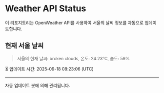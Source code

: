 
# Weather API Status

이 리포지토리는 OpenWeather API를 사용하여 서울의 날씨 정보를 자동으로 업데이트합니다.

## 현재 서울 날씨
> 서울의 현재 날씨: broken clouds, 온도: 24.23°C, 습도: 59%

⏳ 업데이트 시간: 2025-09-18 08:23:06 (UTC)

---
자동 업데이트 봇에 의해 관리됩니다.
